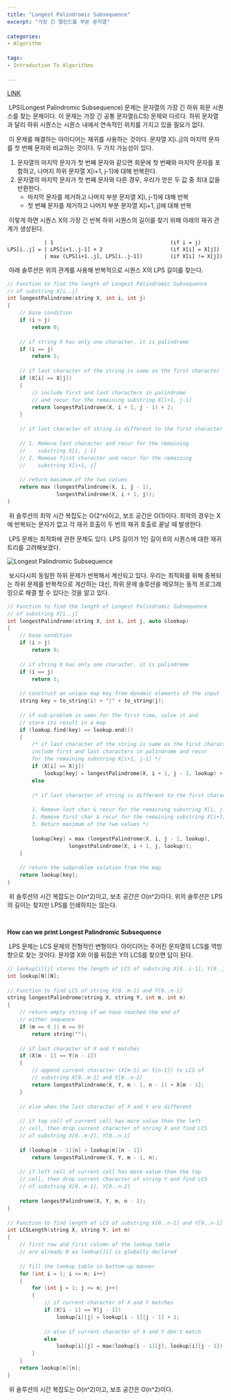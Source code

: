 ```yaml
---
title: "Longest Palindromic Subsequence"
excerpt: "가장 긴 팰린드롭 부분 문자열"

categories:
- Algorithm

tags:
- Introduction To Algorithms

---
```


   [LINK](https://www.techiedelight.com/longest-palindromic-subsequence-using-dynamic-programming/)

​	LPS(Longest Palindromic Subsequence) 문제는 문자열의 가장 긴 하위 회문 시퀀스를 찾는 문제이다. 이 문제는 가장 긴 공통 문자열(LCS) 문제와 다르다.  하위 문자열과 달리 하위 시퀀스는 시퀀스 내에서 연속적인 위치를 가지고 있을 필요가 없다.

​	이 문제를 해결하는 아이디어는 재귀를 사용하는 것이다. 문자열 X[i..j]의 마지막 문자를 첫 번째 문자와 비교하는 것이다. 두 가지 가능성이 있다.

1. 문자열의 마지막 문자가 첫 번째 문자와 같으면 회문에 첫 번째와 마지막 문자를 포함하고, 나머지 하위 문자열 X[i+1, j-1]에 대해 반복한다.
2. 문자열의 마지막 문자가 첫 번째 문자와 다른 경우, 우리가 얻은 두 값 중 최대 값을 반환한다.
   - 마지막 문자를 제거하고 나머지 부분 문자열 X[i, j-1]에 대해 반복
   - 첫 번째 문자를 제거하고 나머지 부분 문자열 X[i+1, j]에 대해 반복

​	이렇게 하면 시퀀스 X의 가장 긴 반복 하위 시퀀스의 길이를 찾기 위해 아래의 재귀 관계가 생성된다.

```
            | 1                                      (if i = j)
LPS[i..j] = | LPS[i+1..j-1] + 2                      (if X[i] = X[j])
            | max (LPS[i+1..j], LPS[i..j-1])         (if X[i] != X[j])
```

​	아래 솔루션은 위의 관계를 사용해 반복적으로 시퀀스 X의 LPS 길이를 찾는다.

```c++
// Function to find the length of Longest Palindromic Subsequence
// of substring X[i..j]
int longestPalindrome(string X, int i, int j)
{
    // base condition
    if (i > j)
        return 0;
 
    // if string X has only one character, it is palindrome
    if (i == j)
        return 1;
 
    // if last character of the string is same as the first character
    if (X[i] == X[j])
    {
        // include first and last characters in palindrome
        // and recur for the remaining substring X[i+1, j-1]
        return longestPalindrome(X, i + 1, j - 1) + 2;
    }
 
    // if last character of string is different to the first character
 
    // 1. Remove last character and recur for the remaining
    //    substring X[i, j-1]
    // 2. Remove first character and recur for the remaining
    //    substring X[i+1, j]
 
    // return maximum of the two values
    return max (longestPalindrome(X, i, j - 1),
                longestPalindrome(X, i + 1, j));
}
```

​	위 솔루션의 최악 시간 복잡도는 O(2^n)이고, 보조 공간은 O(1)이다. 최악의 경우는 X에 반복되는 문자가 없고 각 재귀 호출이 두 번의 재귀 호출로 끝날 때 발생한다.

​	LPS 문제는 최적화에 관한 문제도 있다. LPS 길이가 1인 길이 6의 시퀀스에 대한 재귀 트리를 고려해보겠다.

![Longest Palindromic Subsequence](..\..\..\assets\images\Algorithm\IntroductiionToAlgorithm\LPS_01)

​	보시다시피 동일한 하위 문제가 반복해서 계산되고 있다. 우리는 최적화를 위해 중복되는 하위 문제를 반복적으로 게산하는 대신, 하위 문제 솔루션을 메모하는 동적 프로그래밍으로 해결 할 수 있다는 것을 알고 있다.

```c++
// Function to find the length of Longest Palindromic Subsequence
// of substring X[i..j]
int longestPalindrome(string X, int i, int j, auto &lookup)
{
    // base condition
    if (i > j)
        return 0;
 
    // if string X has only one character, it is palindrome
    if (i == j)
        return 1;
 
    // construct an unique map key from dynamic elements of the input
    string key = to_string(i) + "|" + to_string(j);
 
    // if sub-problem is seen for the first time, solve it and
    // store its result in a map
    if (lookup.find(key) == lookup.end())
    {
        /* if last character of the string is same as the first character
        include first and last characters in palindrome and recur
        for the remaining substring X[i+1, j-1] */
        if (X[i] == X[j])
            lookup[key] = longestPalindrome(X, i + 1, j - 1, lookup) + 2;
        else
 
        /* if last character of string is different to the first character
 
        1. Remove last char & recur for the remaining substring X[i, j-1]
        2. Remove first char & recur for the remaining substring X[i+1, j]
        3. Return maximum of the two values */
 
        lookup[key] = max (longestPalindrome(X, i, j - 1, lookup),
                    longestPalindrome(X, i + 1, j, lookup));
    }
 
    // return the subproblem solution from the map
    return lookup[key];
}
```

​	위 솔루션의 시간 복잡도는 O(n^2)이고, 보조 공간은 O(n^2)이다. 위의 솔루션은 LPS의 길이는 찾지만 LPS를 인쇄하지는 않는다.

​    

**How can we print Longest Palindromic Subsequence**

​	LPS 문제는 LCS 문제의 전형적인 변형이다. 아이디어는 주어진 문자열의 LCS를 역방향으로 찾는 것이다. 문자열 X와 이를 뒤집은 Y의 LCS를 찾으면 답이 된다.

```c++
// lookup[i][j] stores the length of LCS of substring X[0..i-1], Y[0..j-1]
int lookup[N][N];
 
// Function to find LCS of string X[0..m-1] and Y[0..n-1]
string longestPalindrome(string X, string Y, int m, int n)
{
    // return empty string if we have reached the end of
    // either sequence
    if (m == 0 || n == 0)
        return string("");
 
    // if last character of X and Y matches
    if (X[m - 1] == Y[n - 1])
    {
        // append current character (X[m-1] or Y[n-1]) to LCS of
        // substring X[0..m-2] and Y[0..n-2]
        return longestPalindrome(X, Y, m - 1, n - 1) + X[m - 1];
    }
 
    // else when the last character of X and Y are different
 
    // if top cell of current cell has more value than the left
    // cell, then drop current character of string X and find LCS
    // of substring X[0..m-2], Y[0..n-1]
 
    if (lookup[m - 1][n] > lookup[m][n - 1])
        return longestPalindrome(X, Y, m - 1, n);
 
    // if left cell of current cell has more value than the top
    // cell, then drop current character of string Y and find LCS
    // of substring X[0..m-1], Y[0..n-2]
 
    return longestPalindrome(X, Y, m, n - 1);
}
 
// Function to find length of LCS of substring X[0..n-1] and Y[0..n-1]
int LCSLength(string X, string Y, int n)
{
    // first row and first column of the lookup table
    // are already 0 as lookup[][] is globally declared
 
    // fill the lookup table in bottom-up manner
    for (int i = 1; i <= n; i++)
    {
        for (int j = 1; j <= n; j++)
        {
            // if current character of X and Y matches
            if (X[i - 1] == Y[j - 1])
                lookup[i][j] = lookup[i - 1][j - 1] + 1;
 
            // else if current character of X and Y don't match
            else
                lookup[i][j] = max(lookup[i - 1][j], lookup[i][j - 1]);
        }
    }
    return lookup[n][n];
}
```

​	위 솔루션의 시간 복잡도는 O(n^2)이고, 보조 공간은 O(n^2)이다.